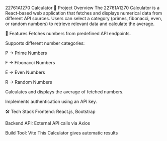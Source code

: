 22761A1270 Calculator
📌 Project Overview
The 22761A1270 Calculator is a React-based web application that fetches and displays numerical data from different API sources. Users can select a category (primes, fibonacci, even, or random numbers) to retrieve relevant data and calculate the average.

🚀 Features
Fetches numbers from predefined API endpoints.

Supports different number categories:

P → Prime Numbers

F → Fibonacci Numbers

E → Even Numbers

R → Random Numbers

Calculates and displays the average of fetched numbers.

Implements authentication using an API key.

🛠 Tech Stack
Frontend: React.js, Bootstrap

Backend API: External API calls via Axios

Build Tool: Vite
This Calculator gives automatic results
